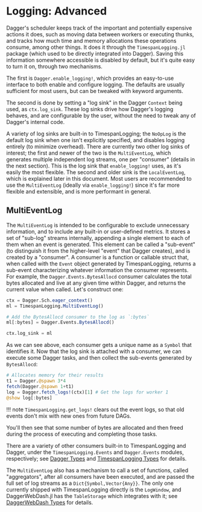 # Logging: Advanced

Dagger's scheduler keeps track of the important and potentially expensive
actions it does, such as moving data between workers or executing thunks, and
tracks how much time and memory allocations these operations consume, among
other things. It does it through the `TimespanLogging.jl` package (which used
to be directly integrated into Dagger). Saving this information somewhere
accessible is disabled by default, but it's quite easy to turn it on, through
two mechanisms.

The first is `Dagger.enable_logging!`, which provides an easy-to-use interface
to both enable and configure logging. The defaults are usually sufficient for
most users, but can be tweaked with keyword arguments.

The second is done by setting a "log sink" in the Dagger `Context` being used,
as `ctx.log_sink`. These log sinks drive how Dagger's logging behaves, and are
configurable by the user, without the need to tweak any of Dagger's internal
code.

A variety of log sinks are built-in to TimespanLogging; the `NoOpLog` is the
default log sink when one isn't explicitly specified, and disables logging
entirely (to minimize overhead). There are currently two other log sinks of
interest; the first and newer of the two is the `MultiEventLog`, which
generates multiple independent log streams, one per "consumer" (details in the
next section). This is the log sink that `enable_logging!` uses, as it's easily
the most flexible. The second and older sink is the `LocalEventLog`, which is
explained later in this document. Most users are recommended to use the
`MultiEventLog` (ideally via `enable_logging!`) since it's far more flexible
and extensible, and is more performant in general.

## MultiEventLog

The `MultiEventLog` is intended to be configurable to exclude unnecessary
information, and to include any built-in or user-defined metrics. It stores a
set of "sub-log" streams internally, appending a single element to each of them
when an event is generated. This element can be called a "sub-event" (to
distinguish it from the higher-level "event" that Dagger creates), and is
created by a "consumer". A consumer is a function or callable struct that, when
called with the `Event` object generated by TimespanLogging, returns a sub-event
characterizing whatever information the consumer represents. For example, the
`Dagger.Events.BytesAllocd` consumer calculates the total bytes allocated and
live at any given time within Dagger, and returns the current value when
called. Let's construct one:

```julia
ctx = Dagger.Sch.eager_context()
ml = TimespanLogging.MultiEventLog()

# Add the BytesAllocd consumer to the log as `:bytes`
ml[:bytes] = Dagger.Events.BytesAllocd()

ctx.log_sink = ml
```

As we can see above, each consumer gets a unique name as a `Symbol` that
identifies it. Now that the log sink is attached with a consumer, we can
execute some Dagger tasks, and then collect the sub-events generated by
`BytesAllocd`:

```julia
# Allocates memory for their results
t1 = Dagger.@spawn 3*4
fetch(Dagger.@spawn 1+t1)
log = Dagger.fetch_logs!(ctx)[1] # Get the logs for worker 1
@show log[:bytes]
```

!!! note
    `TimespanLogging.get_logs!` clears out the event logs, so that old events
    don't mix with new ones from future DAGs.

You'll then see that some number of bytes are allocated and then freed during
the process of executing and completing those tasks.

There are a variety of other consumers built-in to TimespanLogging and Dagger,
under the `TimespanLogging.Events` and `Dagger.Events` modules, respectively;
see [Dagger Types](@ref) and [TimespanLogging Types](@ref) for details.

The `MultiEventLog` also has a mechanism to call a set of functions, called
"aggregators", after all consumers have been executed, and are passed the full
set of log streams as a `Dict{Symbol,Vector{Any}}`. The only one currently
shipped with TimespanLogging directly is the `LogWindow`, and DaggerWebDash.jl
has the `TableStorage` which integrates with it; see
[DaggerWebDash Types](@ref) for details.
